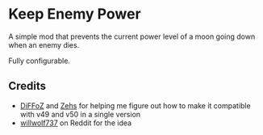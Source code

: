 # Keep Enemy Power

A simple mod that prevents the current power level of a moon going down when an enemy dies.

Fully configurable.

## Credits

- [DiFFoZ](https://github.com/DiFFoZ) and [Zehs](https://github.com/ZehsTeam?tab=repositories) for helping me figure out how to make it compatible with v49 and v50 in a single version
- [willwolf737](https://www.reddit.com/user/willwolf737/) on Reddit for the idea